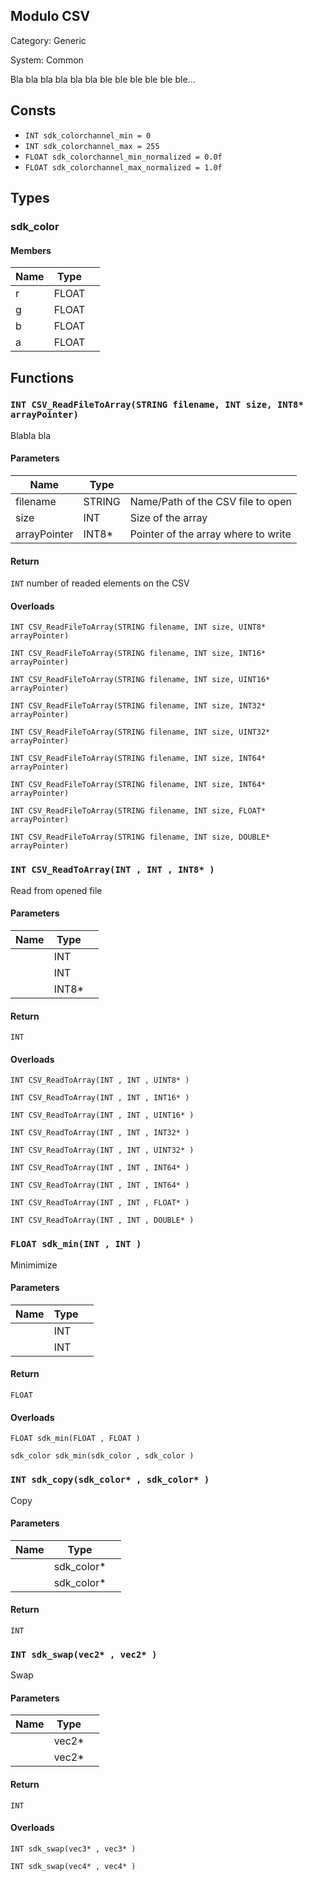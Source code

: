 Modulo CSV
----------

Category: Generic

System: Common




Bla bla bla bla bla bla
ble ble ble ble ble ble...
 

## Consts

 * `INT sdk_colorchannel_min = 0`
 * `INT sdk_colorchannel_max = 255`
 * `FLOAT sdk_colorchannel_min_normalized = 0.0f`
 * `FLOAT sdk_colorchannel_max_normalized = 1.0f`


## Types

### sdk_color

#### Members

| Name              | Type        |                                      |
|-------------------|-------------|--------------------------------------|
| r                 | FLOAT       |                                      |
| g                 | FLOAT       |                                      |
| b                 | FLOAT       |                                      |
| a                 | FLOAT       |                                      |



## Functions

### `INT CSV_ReadFileToArray(STRING filename, INT size, INT8* arrayPointer)`


Blabla bla





#### Parameters

| Name              | Type        |                                      |
|-------------------|-------------|--------------------------------------|
| filename          | STRING      | Name/Path of the CSV file to open    |
| size              | INT         | Size of the array                    |
| arrayPointer      | INT8*       | Pointer of the array where to write  |

#### Return

`INT` number of readed elements on the CSV

#### Overloads

```gemix
INT CSV_ReadFileToArray(STRING filename, INT size, UINT8* arrayPointer)
```
```gemix
INT CSV_ReadFileToArray(STRING filename, INT size, INT16* arrayPointer)
```
```gemix
INT CSV_ReadFileToArray(STRING filename, INT size, UINT16* arrayPointer)
```
```gemix
INT CSV_ReadFileToArray(STRING filename, INT size, INT32* arrayPointer)
```
```gemix
INT CSV_ReadFileToArray(STRING filename, INT size, UINT32* arrayPointer)
```
```gemix
INT CSV_ReadFileToArray(STRING filename, INT size, INT64* arrayPointer)
```
```gemix
INT CSV_ReadFileToArray(STRING filename, INT size, INT64* arrayPointer)
```
```gemix
INT CSV_ReadFileToArray(STRING filename, INT size, FLOAT* arrayPointer)
```
```gemix
INT CSV_ReadFileToArray(STRING filename, INT size, DOUBLE* arrayPointer)
```


### `INT CSV_ReadToArray(INT , INT , INT8* )`

 Read from opened file 
#### Parameters

| Name              | Type        |                                      |
|-------------------|-------------|--------------------------------------|
|                   | INT         |                                      |
|                   | INT         |                                      |
|                   | INT8*       |                                      |

#### Return

`INT`

#### Overloads

```gemix
INT CSV_ReadToArray(INT , INT , UINT8* )
```
```gemix
INT CSV_ReadToArray(INT , INT , INT16* )
```
```gemix
INT CSV_ReadToArray(INT , INT , UINT16* )
```
```gemix
INT CSV_ReadToArray(INT , INT , INT32* )
```
```gemix
INT CSV_ReadToArray(INT , INT , UINT32* )
```
```gemix
INT CSV_ReadToArray(INT , INT , INT64* )
```
```gemix
INT CSV_ReadToArray(INT , INT , INT64* )
```
```gemix
INT CSV_ReadToArray(INT , INT , FLOAT* )
```
```gemix
INT CSV_ReadToArray(INT , INT , DOUBLE* )
```


### `FLOAT sdk_min(INT , INT )`

 Minimimize 
#### Parameters

| Name              | Type        |                                      |
|-------------------|-------------|--------------------------------------|
|                   | INT         |                                      |
|                   | INT         |                                      |

#### Return

`FLOAT`

#### Overloads

```gemix
FLOAT sdk_min(FLOAT , FLOAT )
```
```gemix
sdk_color sdk_min(sdk_color , sdk_color )
```


### `INT sdk_copy(sdk_color* , sdk_color* )`

 Copy 
#### Parameters

| Name              | Type        |                                      |
|-------------------|-------------|--------------------------------------|
|                   | sdk_color*  |                                      |
|                   | sdk_color*  |                                      |

#### Return

`INT`



### `INT sdk_swap(vec2* , vec2* )`

 Swap 
#### Parameters

| Name              | Type        |                                      |
|-------------------|-------------|--------------------------------------|
|                   | vec2*       |                                      |
|                   | vec2*       |                                      |

#### Return

`INT`

#### Overloads

```gemix
INT sdk_swap(vec3* , vec3* )
```
```gemix
INT sdk_swap(vec4* , vec4* )
```


